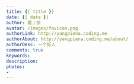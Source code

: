```yaml
---
title: {{ title }}
date: {{ date }}
author: 昜丿捺
avatar: /images/favicon.png
authorLink: http://yangpiena.coding.me
authorAbout: http://yangpiena.coding.me/about/
authorDesc: 一个好人
comments: true
keywords:
description:
photos:
- 
---
```

